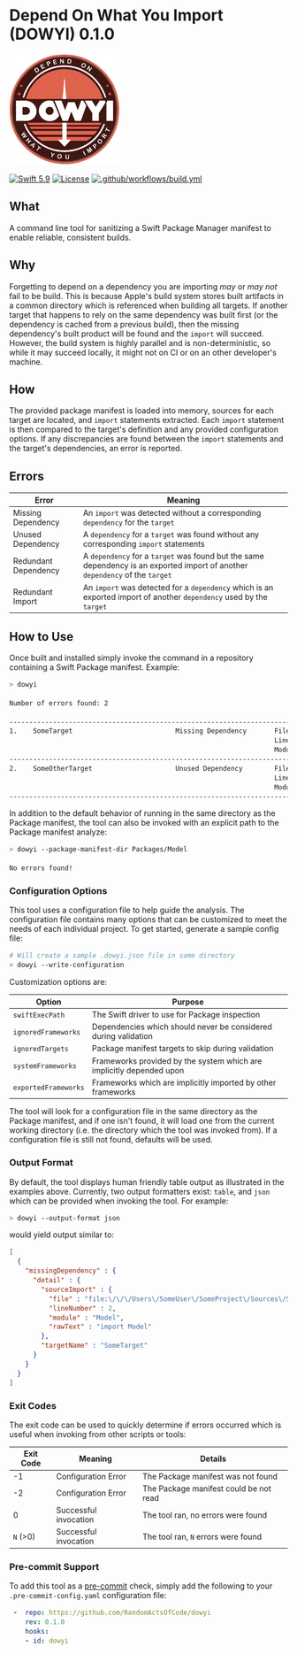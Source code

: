 Depend On What You Import (DOWYI) 0.1.0
===============================

<img
  alt="Project Logo"
  src="https://github.com/RandomActsOfCode/dowyi/blob/main/dowyi.png"
  width="200"
  height="200"
  />

[![Swift 5.9](https://img.shields.io/badge/swift-5.9-red.svg?style=flat)](https://developer.apple.com/swift)
[![License](https://img.shields.io/badge/license-MIT-lightgrey.svg)](https://opensource.org/licenses/MIT)
[![.github/workflows/build.yml](https://github.com/RandomActsOfCode/dowyi/actions/workflows/build.yml/badge.svg)](https://github.com/RandomActsOfCode/dowyi/actions/workflows/build.yml)

## What

A command line tool for sanitizing a Swift Package Manager manifest to enable
reliable, consistent builds.

## Why

Forgetting to depend on a dependency you are importing _may_ or _may not_ fail
to be build. This is because Apple's build system stores built artifacts in a
common directory which is referenced when building all targets. If another
target that happens to rely on the same dependency was built first (or the
dependency is cached from a previous build), then the missing dependency's built
product will be found and the `import` will succeed.  However, the build system
is highly parallel and is non-deterministic, so while it may succeed locally, it
might not on CI or on an other developer's machine.

## How

The provided package manifest is loaded into memory, sources for each target are
located, and `import` statements extracted. Each `import` statement is then
compared to the target's definition and any provided configuration options. If
any discrepancies are found between the `import` statements and the target's
dependencies, an error is reported.

## Errors

| Error                | Meaning                                                                                                                       |
|----------------------|-------------------------------------------------------------------------------------------------------------------------------|
| Missing Dependency   | An `import` was detected without a corresponding `dependency` for the `target`                                                |
| Unused Dependency    | A `dependency` for a `target` was found without any corresponding `import` statements                                         |
| Redundant Dependency | A `dependency` for a `target` was found but the same dependency is an exported import of another `dependency` of the `target` |
| Redundant Import     | An `import` was detected for a `dependency` which is an exported import of another `dependency` used by the `target`          |

## How to Use

Once built and installed simply invoke the command in a repository containing a
Swift Package manifest. Example:

```sh
> dowyi

Number of errors found: 2

------------------------------------------------------------------------------------
1.    SomeTarget                          Missing Dependency       File:   Foo.swift
                                                                   Line:   2
                                                                   Module: Model
------------------------------------------------------------------------------------
2.    SomeOtherTarget                     Unused Dependency        File:   Bar.swift
                                                                   Line:   1
                                                                   Module: Util
------------------------------------------------------------------------------------
```

In addition to the default behavior of running in the same directory as the
Package manifest, the tool can also be invoked with an explicit path to the
Package manifest analyze:

```sh
> dowyi --package-manifest-dir Packages/Model

No errors found!
```

### Configuration Options

This tool uses a configuration file to help guide the analysis. The
configuration file contains many options that can be customized to meet the
needs of each individual project. To get started, generate a sample config
file:

```sh
# Will create a sample .dowyi.json file in same directory
> dowyi --write-configuration
```

Customization options are:

| Option               | Purpose                                                              |
|----------------------|----------------------------------------------------------------------|
| `swiftExecPath`      | The Swift driver to use for Package inspection                       |
| `ignoredFrameworks`  | Dependencies which should never be considered during validation      |
| `ignoredTargets`     | Package manifest targets to skip during validation                   |
| `systemFrameworks`   | Frameworks provided by the system which are implicitly depended upon |
| `exportedFrameworks` | Frameworks which are implicitly imported by other frameworks         |

The tool will look for a configuration file in the same directory as the Package
manifest, and if one isn't found, it will load one from the current working
directory (i.e. the directory which the tool was invoked from). If a
configuration file is still not found, defaults will be used.

### Output Format

By default, the tool displays human friendly table output as illustrated in the
examples above. Currently, two output formatters exist: `table`, and `json`
which can be provided when invoking the tool. For example:

```sh
> dowyi --output-format json
```

would yield output similar to:

```json
[
  {
    "missingDependency" : {
      "detail" : {
        "sourceImport" : {
          "file" : "file:\/\/\/Users\/SomeUser\/SomeProject\/Sources\/SomeTarget/Foo.swift",
          "lineNumber" : 2,
          "module" : "Model",
          "rawText" : "import Model"
        },
        "targetName" : "SomeTarget"
      }
    }
  }
]
```

### Exit Codes

The exit code can be used to quickly determine if errors occurred which is useful
when invoking from other scripts or tools:

| Exit Code | Meaning               | Details                                |
|-----------|-----------------------|----------------------------------------|
| -1        | Configuration Error   | The Package manifest was not found     |
| -2        | Configuration Error   | The Package manifest could be not read |
| 0         | Successful invocation | The tool ran, no errors were found     |
| `N` (>0)  | Successful invocation | The tool ran, `N` errors were found    |

### Pre-commit Support

To add this tool as a [pre-commit](https://pre-commit.com/) check, simply add the following to your `.pre-commit-config.yaml` configuration file:

```yaml
 -  repo: https://github.com/RandomActsOfCode/dowyi
    rev: 0.1.0
    hooks:
    - id: dowyi
```

